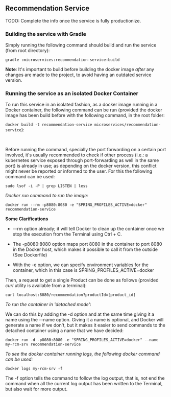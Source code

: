 ## Recommendation Service

TODO: Complete the info once the service is fully productionize.

### Building the service with Gradle

Simply running the following command should build and run the service (from root directory):

`gradle :microservices:recommendation-service:build`

**Note**: It's important to build before building the docker image _after_ any changes are made to the project, to avoid
having an outdated service version.

### Running the service as an isolated Docker Container

To run this service in an isolated fashion, as a docker image running in a Docker container, the following command can be
run (provided the docker image has been build before with the following command, in the root folder:

`docker build -t recommendation-service microservices/recommendation-service`):

<br/>

Before running the command, specially the port forwarding on a certain port involved, it's usually recommended to check
if other process (i.e.: a kubernetes service exposed through port-forwarding as well in the same port) is already in use;
as depending on the docker version, this conflict might never be reported or informed to the user. For this the following
command can be used:

```
sudo lsof -i -P | grep LISTEN | less
```

_Docker run command to run the image:_

```
docker run --rm -p8080:8080 -e "SPRING_PROFILES_ACTIVE=docker" recommendation-service
```

**Some Clarifications**

- --rm option already; it will tell Docker to clean up the container once we stop the execution from the Terminal using
  Ctrl + C.

- The -p8080:8080 option maps port 8080 in the container to port 8080 in the Docker host, which makes it possible to
  call it from the outside (See Dockerfile)

- With the -e option, we can specify environment variables for the container, which in this case is
  SPRING_PROFILES_ACTIVE=docker

Then, a request to get a single Product can be done as follows (provided _curl_ utility is available from a terminal):

```
curl localhost:8080/recommendation?productId=[product_id]
```

_To run the container in 'detached mode'_:

We can do this by adding the -d option and at the same time giving it a name using the --name option. Giving it a name
is optional, and Docker will generate a name if we don't, but it makes it easier to send commands to the detached
container using a name that we have decided:

`docker run -d -p8080:8080 -e "SPRING_PROFILES_ACTIVE=docker" --name my-rcm-srv recommendation-service`

_To see the docker container running logs, the following docker command can be used:_

```
docker logs my-rcm-srv -f
```

The -f option tells the command to follow the log output, that is, not end the command when all the current log output
has been written to the Terminal, but also wait for more output.


